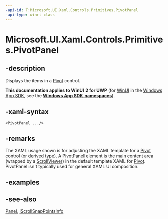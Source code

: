 ```yaml
---
-api-id: T:Microsoft.UI.Xaml.Controls.Primitives.PivotPanel
-api-type: winrt class
---
```


<!-- Class syntax.
public class PivotPanel : Windows.UI.Xaml.Controls.Panel, Windows.UI.Xaml.Controls.Primitives.IPivotPanel, Windows.UI.Xaml.Controls.Primitives.IScrollSnapPointsInfo
-->

# Microsoft.UI.Xaml.Controls.Primitives.PivotPanel

## -description
Displays the items in a [Pivot](../microsoft.ui.xaml.controls/pivot.md) control.

**This documentation applies to WinUI 2 for UWP** (for [WinUI](/windows/apps/winui/winui3/) in the [Windows App SDK](/windows/apps/windows-app-sdk/), see the **[Windows App SDK namespaces](/windows/windows-app-sdk/api/winrt/)**).

## -xaml-syntax
```xaml
<PivotPanel .../>
```


## -remarks
The XAML usage shown is for adjusting the XAML template for a [Pivot](../microsoft.ui.xaml.controls/pivot.md) control (or derived type). A PivotPanel element is the main content area (wrapped by a [ScrollViewer](../microsoft.ui.xaml.controls/scrollviewer.md)) in the default template XAML for [Pivot](../microsoft.ui.xaml.controls/pivot.md). PivotPanel isn't typically used for general XAML UI composition.

## -examples

## -see-also
[Panel](../microsoft.ui.xaml.controls/panel.md), [IScrollSnapPointsInfo](iscrollsnappointsinfo.md)
